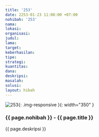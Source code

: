 ```yaml
---
title: '253'
date: 2253-01-23 11:08:00 +07:00
nohibah: '253'
nama:
lokasi:
organisasi:
judul:
lama:
target:
keberhasilan:
tipe:
strategi:
kuantitas:
dana:
deskripsi:
masalah:
solusi:
layout: hibah
---
```


![253](/static/img/hibahcms/253.png){: .img-responsive }{: width="350" }

### {{ page.nohibah }} - {{ page.title }}

{{ page.deskripsi }}
